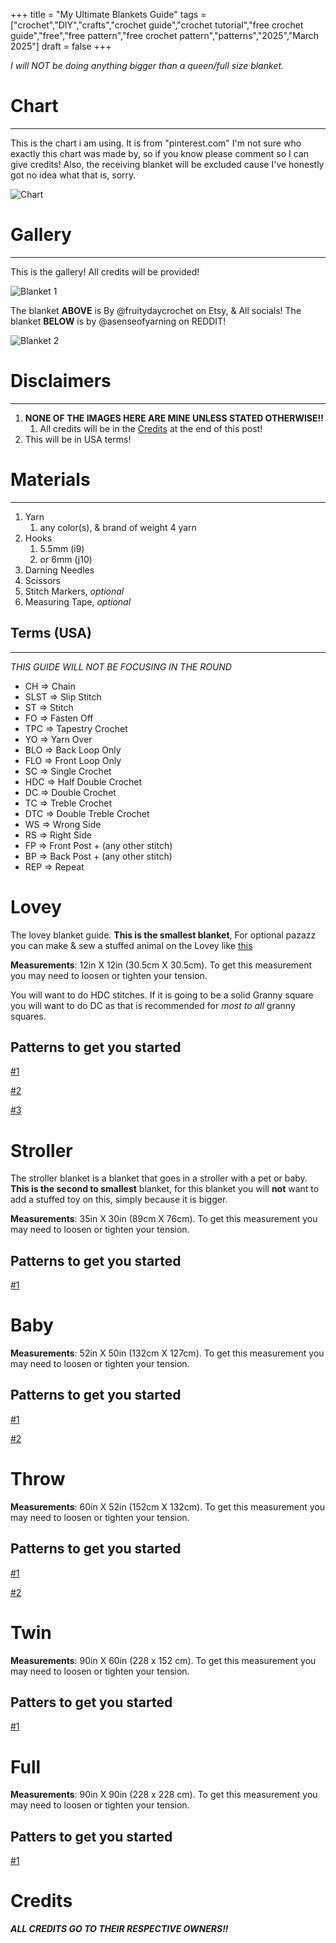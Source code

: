+++
title = "My Ultimate Blankets Guide"
tags = ["crochet","DIY","crafts","crochet guide","crochet tutorial","free crochet guide","free","free pattern","free crochet pattern","patterns","2025","March 2025"]
draft = false
+++


*I will NOT be doing anything bigger than a queen/full size blanket.*
# Chart
<HR>

This is the chart i am using. It is from "pinterest.com" I'm not sure who exactly this chart was made by, so if you know please comment so I can give credits!
Also, the receiving blanket will be excluded cause I've honestly got no idea what that is, sorry.

![Chart](https://i.imgur.com/ltiEFsy.jpeg)

# Gallery
<HR>

This is the gallery! All credits will be provided!

![Blanket 1](https://i.imgur.com/4Bbegq3.jpeg)

The blanket **ABOVE** is By @fruitydaycrochet on Etsy, & All socials!
The blanket **BELOW** is by @asenseofyarning on REDDIT!

![Blanket 2](https://i.imgur.com/gHTSNuI.jpeg)

# Disclaimers
<HR>

1. **NONE OF THE IMAGES HERE ARE MINE UNLESS STATED OTHERWISE!!**
	1. All credits will be in the [Credits](#Credits) at the end of this post!
2. This will be in USA terms!

# Materials
<hr>

1. Yarn
	1. any color(s), & brand of weight 4 yarn
2. Hooks
	1. 5.5mm (i9)
	2. or 6mm (j10)
3. Darning Needles
4. Scissors
5. Stitch Markers, *optional*
6. Measuring Tape, *optional*

## Terms (USA)
<hr>

*THIS GUIDE WILL NOT BE FOCUSING IN THE ROUND*

- CH => Chain
- SLST => Slip Stitch
- ST => Stitch
- FO => Fasten Off
- TPC => Tapestry Crochet
- YO => Yarn Over
- BLO => Back Loop Only
- FLO => Front Loop Only
- SC => Single Crochet
- HDC => Half Double Crochet
- DC => Double Crochet
- TC => Treble Crochet
- DTC => Double Treble Crochet
- WS => Wrong Side
- RS => Right Side
- FP => Front Post + (any other stitch)
- BP => Back Post + (any other stitch)
- REP => Repeat

# Lovey

The lovey blanket guide. **This is the smallest blanket**, For optional pazazz you can make & sew a stuffed animal on the Lovey like [this](https://blog.bellacococrochet.com/sleepy-baby-bear-and-bunny-lovey-by-alanna-odea/)

**Measurements**: 12in X 12in (30.5cm X 30.5cm). To get this measurement you may need to loosen or tighten your tension.

You will want to do HDC stitches. If it is going to be a solid Granny square you will want to do DC as that is recommended for *most to all* granny squares.

## Patterns to get you started

[#1](https://blog.bellacococrochet.com/sleepy-baby-bear-and-bunny-lovey-by-alanna-odea/) 

[#2](https://www.etsy.com/listing/1816725191/highland-cow-baby-blanket-lovey-baby?gpla=1&gao=1&&utm_source=google&utm_medium=cpc&utm_campaign=shopping_us_b-craft_supplies_and_tools&utm_custom1=_k_Cj0KCQjws-S-BhD2ARIsALssG0a_pVEUS9wPUnA9H9GMkhxVPyAGCX9lL3CIB_885rbz-8ZtrusurTwaAh48EALw_wcB_k_&utm_content=go_21500568645_167985812079_716809480555_pla-295462056867_c__1816725191_129173893&utm_custom2=21500568645&gad_source=1&gclid=Cj0KCQjws-S-BhD2ARIsALssG0a_pVEUS9wPUnA9H9GMkhxVPyAGCX9lL3CIB_885rbz-8ZtrusurTwaAh48EALw_wcB) 

[#3](https://www.etsy.com/listing/1080868781/security-blanket-crochet-pattern-easy?gpla=1&gao=1&&utm_source=google&utm_medium=cpc&utm_campaign=shopping_us_-craft_supplies_and_tools&utm_custom1=_k_Cj0KCQjws-S-BhD2ARIsALssG0bpG0fTZS3E1SOoltXzXIBdBJVuoTg-kcBmL1K9YVny5uqwojAV4PYaAk5yEALw_wcB_k_&utm_content=go_21963585752_174347397027_723520958334_pla-295462056867_c__1080868781_526415456&utm_custom2=21963585752&gad_source=1&gclid=Cj0KCQjws-S-BhD2ARIsALssG0bpG0fTZS3E1SOoltXzXIBdBJVuoTg-kcBmL1K9YVny5uqwojAV4PYaAk5yEALw_wcB) 

# Stroller

The stroller blanket is a blanket that goes in a stroller with a pet or baby. **This is the second to smallest** blanket, for this blanket you will **not** want to add a stuffed toy on this, simply because it is bigger. 

**Measurements**: 35in X 30in (89cm X 76cm). To get this measurement you may need to loosen or tighten your tension.

## Patterns to get you started

[#1](https://g.co/kgs/jP7JPp1)

# Baby

**Measurements**: 52in X 50in (132cm X 127cm). To get this measurement you may need to loosen or tighten your tension.

## Patterns to get you started

[#1](https://g.co/kgs/ZktdTFd)

[#2](https://g.co/kgs/Hn7gH1q)

# Throw

**Measurements**: 60in X 52in (152cm X 132cm). To get this measurement you may need to loosen or tighten your tension.

## Patterns to get you started

[#1](https://g.co/kgs/Kx4Smwz)

[#2](https://g.co/kgs/Sij3t4Z)

# Twin

**Measurements**: 90in X 60in (228 x 152 cm). To get this measurement you may need to loosen or tighten your tension.

## Patters to get you started

[#1](https://g.co/kgs/o2cjZ8Z)

# Full

**Measurements**: 90in X 90in (228 x 228 cm). To get this measurement you may need to loosen or tighten your tension.

## Patters to get you started

[#1](https://g.co/kgs/Sij3t4Z)

# Credits

***ALL CREDITS GO TO THEIR RESPECTIVE OWNERS!!***
